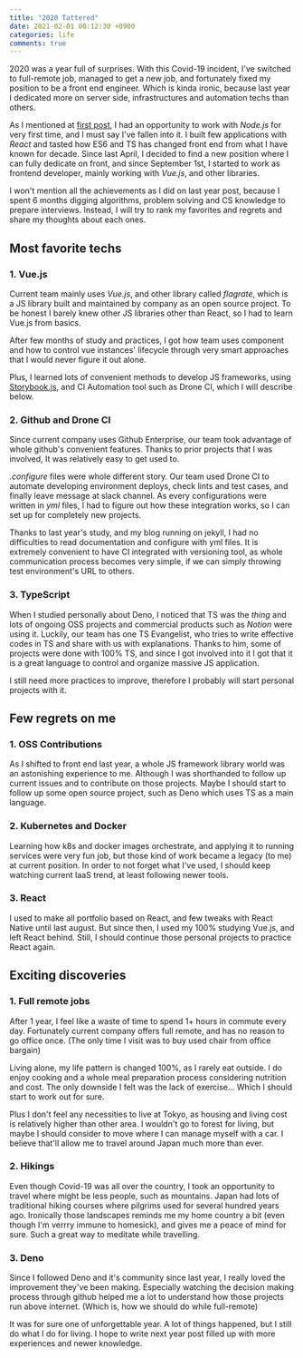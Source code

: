 ```yaml
---
title: "2020 Tattered"
date: 2021-02-01 00:12:30 +0900
categories: life
comments: true
---
```


2020 was a year full of surprises. With this Covid-19 incident, I've switched to full-remote job, managed to get a new job, and fortunately fixed my position to be a front end engineer. Which is kinda ironic, because last year I dedicated more on server side, infrastructures and automation techs than others.

As I mentioned at [first post][2019], I had an opportunity to work with _Node.js_ for very first time, and I must say I've fallen into it. I built few applications with _React_ and tasted how ES6 and TS has changed front end from what I have known for decade. Since last April, I decided to find a new position where I can fully dedicate on front, and since September 1st, I started to work as frontend developer, mainly working with _Vue.js_, and other libraries.

I won't mention all the achievements as I did on last year post, because I spent 6 months digging algorithms, problem solving and CS knowledge to prepare interviews. Instead, I will try to rank my favorites and regrets and share my thoughts about each ones.

## Most favorite techs

### 1. Vue.js

Current team mainly uses _Vue.js_, and other library called _flagrate_, which is a JS library built and maintained by company as an open source project. To be honest I barely knew other JS libraries other than React, so I had to learn Vue.js from basics.

After few months of study and practices, I got how team uses component and how to control vue instances' lifecycle through very smart approaches that I would never figure it out alone.

Plus, I learned lots of convenient methods to develop JS frameworks, using [Storybook.js][storybook], and CI Automation tool such as Drone CI, which I will describe below.

### 2. Github and Drone CI

Since current company uses Github Enterprise, our team took advantage of whole github's convenient features. Thanks to prior projects that I was involved, It was relatively easy to get used to.

_.configure_ files were whole different story. Our team used Drone CI to automate developing environment deploys, check lints and test cases, and finally leave message at slack channel. As every configurations were written in _yml_ files, I had to figure out how these integration works, so I can set up for completely new projects.

Thanks to last year's study, and my blog running on jekyll, I had no difficulties to read documentation and configure with yml files. It is extremely convenient to have CI integrated with versioning tool, as whole communication process becomes very simple, if we can simply throwing test environment's URL to others.

### 3. TypeScript

When I studied personally about Deno, I noticed that TS was the _thing_ and lots of ongoing OSS projects and commercial products such as _Notion_ were using it. Luckily, our team has one TS Evangelist, who tries to write effective codes in TS and share with us with explanations. Thanks to him, some of projects were done with 100% TS, and since I got involved into it I got that it is a great language to control and organize massive JS application.

I still need more practices to improve, therefore I probably will start personal projects with it.

## Few regrets on me

### 1. OSS Contributions

As I shifted to front end last year, a whole JS framework library world was an astonishing experience to me. Although I was shorthanded to follow up current issues and to contribute on those projects. Maybe I should start to follow up some open source project, such as Deno which uses TS as a main language.

### 2. Kubernetes and Docker

Learning how k8s and docker images orchestrate, and applying it to running services were very fun job, but those kind of work became a legacy (to me) at current position. In order to not forget what I've used, I should keep watching current IaaS trend, at least following newer tools.

### 3. React

I used to make all portfolio based on React, and few tweaks with React Native until last august. But since then, I used my 100% studying Vue.js, and left React behind. Still, I should continue those personal projects to practice React again.

## Exciting discoveries

### 1. Full remote jobs

After 1 year, I feel like a waste of time to spend 1+ hours in commute every day. Fortunately current company offers full remote, and has no reason to go office once. (The only time I visit was to buy used chair from office bargain)

Living alone, my life pattern is changed 100%, as I rarely eat outside. I do enjoy cooking and a whole meal preparation process considering nutrition and cost. The only downside I felt was the lack of exercise... Which I should start to work out for sure.

Plus I don't feel any necessities to live at Tokyo, as housing and living cost is relatively higher than other area. I wouldn't go to forest for living, but maybe I should consider to move where I can manage myself with a car. I believe that'll allow me to travel around Japan much more than ever.

### 2. Hikings

Even though Covid-19 was all over the country, I took an opportunity to travel where might be less people, such as mountains. Japan had lots of traditional hiking courses where pilgrims used for several hundred years ago. Ironically those landscapes reminds me my home country a bit (even though I'm verrry immune to homesick), and gives me a peace of mind for sure. Such a great way to meditate while travelling.

### 3. Deno

Since I followed Deno and it's community since last year, I really loved the improvement they've been making. Especially watching the decision making process through github helped me a lot to understand how those projects run above internet. (Which is, how we should do while full-remote) 



It was for sure one of unforgettable year. A lot of things happened, but I still do what I do for living. I hope to write next year post filled up with more experiences and newer knowledge.

[2019]: https://bkko79.github.io/dev/2019-tattered/
[storybook]: https://storybook.js.org/
